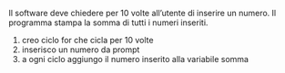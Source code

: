 Il software deve chiedere per 10 volte all’utente di inserire un numero.
Il programma stampa la somma di tutti i numeri inseriti.

1. creo ciclo for che cicla per 10 volte
2. inserisco un numero da prompt
3. a ogni ciclo aggiungo il numero inserito alla variabile somma
